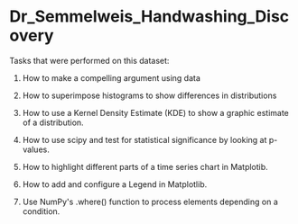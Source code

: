 # Dr_Semmelweis_Handwashing_Discovery

Tasks that were performed on this dataset:

1. How to make a compelling argument using data

2. How to superimpose histograms to show differences in distributions

3. How to use a Kernel Density Estimate (KDE) to show a graphic estimate of a distribution.

4. How to use scipy and test for statistical significance by looking at p-values.

5. How to highlight different parts of a time series chart in Matplotib.

6. How to add and configure a Legend in Matplotlib.

7. Use NumPy's .where() function to process elements depending on a condition.

